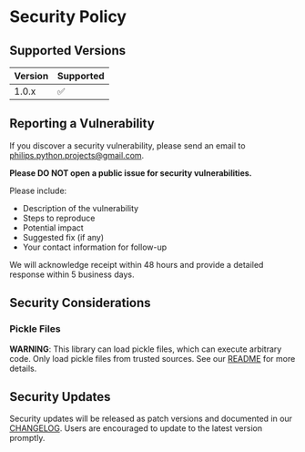 # Security Policy

## Supported Versions

| Version | Supported          |
|---------| ------------------ |
| 1.0.x   | :white_check_mark: |

## Reporting a Vulnerability

If you discover a security vulnerability, please send an email to [philips.python.projects@gmail.com](mailto:philips.python.projects@gmail.com).

**Please DO NOT open a public issue for security vulnerabilities.**

Please include:
- Description of the vulnerability
- Steps to reproduce
- Potential impact
- Suggested fix (if any)
- Your contact information for follow-up

We will acknowledge receipt within 48 hours and provide a detailed response within 5 business days.

## Security Considerations

### Pickle Files
**WARNING**: This library can load pickle files, which can execute arbitrary code. Only load pickle files from trusted sources. See our [README](README.md#security-considerations) for more details.

## Security Updates

Security updates will be released as patch versions and documented in our [CHANGELOG](CHANGELOG.md). Users are encouraged to update to the latest version promptly.
